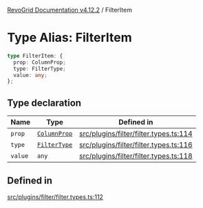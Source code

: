 [RevoGrid Documentation v4.12.2](README.md) / FilterItem

# Type Alias: FilterItem

```ts
type FilterItem: {
  prop: ColumnProp;
  type: FilterType;
  value: any;
};
```

## Type declaration

| Name | Type | Defined in |
| ------ | ------ | ------ |
| `prop` | [`ColumnProp`](TypeAlias.ColumnProp.md) | [src/plugins/filter/filter.types.ts:114](https://github.com/revolist/revogrid/blob/e582d99bf63e98e148b1cd4edfa5db75a0a4d1b7/src/plugins/filter/filter.types.ts#L114) |
| `type` | [`FilterType`](TypeAlias.FilterType.md) | [src/plugins/filter/filter.types.ts:116](https://github.com/revolist/revogrid/blob/e582d99bf63e98e148b1cd4edfa5db75a0a4d1b7/src/plugins/filter/filter.types.ts#L116) |
| `value` | `any` | [src/plugins/filter/filter.types.ts:118](https://github.com/revolist/revogrid/blob/e582d99bf63e98e148b1cd4edfa5db75a0a4d1b7/src/plugins/filter/filter.types.ts#L118) |

## Defined in

[src/plugins/filter/filter.types.ts:112](https://github.com/revolist/revogrid/blob/e582d99bf63e98e148b1cd4edfa5db75a0a4d1b7/src/plugins/filter/filter.types.ts#L112)

